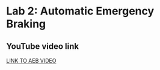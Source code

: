 # Lab 2: Automatic Emergency Braking

## YouTube video link
[LINK TO AEB VIDEO](https://youtu.be/tO5vV2sRyQ8)
